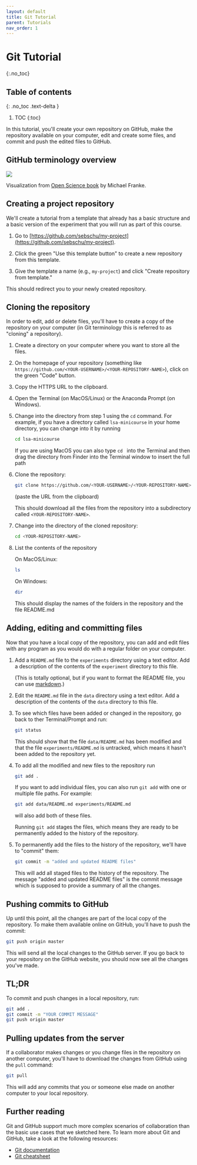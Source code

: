 ```yaml
---
layout: default
title: Git Tutorial
parent: Tutorials
nav_order: 1
---
```



# Git Tutorial
{:.no_toc}

## Table of contents
{: .no_toc .text-delta }

1. TOC
{:toc}

In this tutorial, you'll create your own repository on GitHub, 
make the repository available on your computer, edit and create some files,
and commit and push the edited files to GitHub.

## GitHub terminology overview

![](https://magpie-ea.github.io/magpie-esslli-2019-course-material/site/script/pics/git_basic_notions.png)

Visualization from [Open Science book](https://magpie-ea.github.io/magpie-esslli-2019-course-material/site/script/version-control-with-git.html) by Michael Franke. 

## Creating a project repository

We'll create a tutorial from a template that already has a basic structure
and a basic version of the experiment that you will run as part of this course.

1. Go to [https://github.com/sebschu/my-project](https://github.com/sebschu/my-project).

2. Click the green "Use this template button" to create a new repository from this template.

3. Give the template a name (e.g., `my-project`) and click "Create repository from template."

This should redirect you to your newly created repository.

## Cloning the repository

In order to edit, add or delete files, you'll have to create a copy of the repository on your computer (in Git terminology this is referred to as "cloning" a repository).

1. Create a directory on your computer where you want to store all the files.

2. On the homepage of your repository (something like `https://github.com/<YOUR-USERNAME>/<YOUR-REPOSITORY-NAME>`), click on the green "Code" button.
  
3. Copy the HTTPS URL to the clipboard.

4. Open the Terminal (on MacOS/Linux) or the Anaconda Prompt (on Windows).

5. Change into the directory from step 1 using the `cd` command. For example, if you have a directory called `lsa-minicourse` in your home directory, you can change into it by running 

     ```bash
     cd lsa-minicourse
     ```
   If you are using MacOS you can also type `cd ` into the Terminal and then drag the directory from Finder into the Terminal window to insert the full path
   
 6. Clone the repository:
 
     ```bash
     git clone https://github.com/<YOUR-USERNAME>/<YOUR-REPOSITORY-NAME>.git
     ```
    
    (paste the URL from the clipboard)
    
    This should download all the files from the repository into a subdirectory called `<YOUR-REPOSITORY-NAME>`.
    
 7. Change into the directory of the cloned repository:
 
     ```bash
     cd <YOUR-REPOSITORY-NAME>
     ```
    
 8. List the contents of the repository
 
 
     On MacOS/Linux:
     ```bash
     ls
     ```
     
     On Windows:
     ```bash
     dir
     ```
 
 
     This should display the names of the folders in the repository and the file README.md
     
## Adding, editing and committing files
 
 Now that you have a local copy of the repository, you can add and edit files with any program as you would
 do with a regular folder on your computer.
 
 1. Add a `README.md` file to the `experiments` directory using a text editor. Add a description of the contents of the `experiment` directory to this file.
 
    (This is totally optional, but if you want to format the README file, you can use [markdown](https://github.com/adam-p/markdown-here/wiki/Markdown-Cheatsheet).)
 
 2. Edit the `README.md` file in the `data` directory using a text editor. Add a description of the contents of the `data` directory to this file.
 
 3. To see which files have been added or changed in the repository, go back to ther Terminal/Prompt and run:
 
    ```bash
    git status
    ```
    
    This should show that the file `data/README.md` has been modified and that the file `experiments/README.md` is untracked, which means it hasn't been added to the repository yet.
    
  4. To add all the modified and new files to the repository run
  
      ```bash
      git add .
      ```
      
      If you want to add individual files, you can also run `git add` with one or multiple file paths. For example:
      
      ```bash
      git add data/README.md experiments/README.md
      ```
      
      will also add both of these files.
      
      Running `git add` stages the files, which means they are ready to be permanently added to the history of the repository.
      
   5. To permanently add the files to the history of the repository, we'll have to "commit" them:
   
      ```bash
      git commit -m "added and updated README files"
      ```
      
      This will add all staged files to the history of the repository. The message "added and updated README files" is the commit message which is supposed to provide a summary of all the changes.
      
## Pushing commits to GitHub

Up until this point, all the changes are part of the local copy of the repository. To make them available online on GitHub, you'll have to push the commit:

```bash
git push origin master
```

This will send all the local changes to the GitHub server. If you go back to your repository on the GitHub website, you should now see all the changes you've made.

## TL;DR

To commit and push changes in a local repository, run:

```bash
git add .
git commit -m "YOUR COMMIT MESSAGE"
git push origin master
```


## Pulling updates from the server

If a collaborator makes changes or you change files in the repository on another computer, you'll have to download the changes from GitHub using the `pull` command:

```bash
git pull
```

This will add any commits that you or someone else made on another computer to your local repository.

## Further reading

Git and GitHub support much more complex scenarios of collaboration than the basic use cases that we sketched here. 
To learn more about Git and GitHub, take a look at the following resources:

* [Git documentation](https://git-scm.com/docs)
* [Git cheatsheet](https://training.github.com/downloads/github-git-cheat-sheet.pdf)

